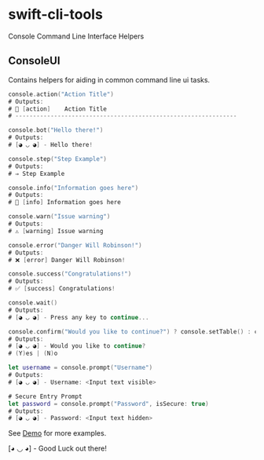# swift-cli-tools

Console Command Line Interface Helpers

## ConsoleUI

Contains helpers for aiding in common command line ui tasks.

```swift
console.action("Action Title")
# Outputs:
# 🔵 [action]	Action Title
# ---------------------------------------------------------------

console.bot("Hello there!")
# Outputs:
# [◕ ◡ ◕] - Hello there!

console.step("Step Example")
# Outputs:
# ⇒ Step Example

console.info("Information goes here")
# Outputs:
# 🔷 [info] Information goes here

console.warn("Issue warning")
# Outputs:
# ⚠️ [warning] Issue warning

console.error("Danger Will Robinson!")
# Outputs:
# ❌ [error] Danger Will Robinson!

console.success("Congratulations!")
# Outputs:
# ✅ [success] Congratulations!

console.wait()
# Outputs:
# [◕ ◡ ◕] - Press any key to continue...

console.confirm("Would you like to continue?") ? console.setTable() : console.flipTable()
# Outputs:
# [◕ ◡ ◕] - Would you like to continue?
# (Y)es | (N)o

let username = console.prompt("Username")
# Outputs:
# [◕ ◡ ◕] - Username: <Input text visible>

# Secure Entry Prompt
let password = console.prompt("Password", isSecure: true)
# Outputs:
# [◕ ◡ ◕] - Password: <Input text hidden>
```

See [Demo](./Sources/Demo/Demo.swift) for more examples.

[◕ ◡ ◕] - Good Luck out there!
